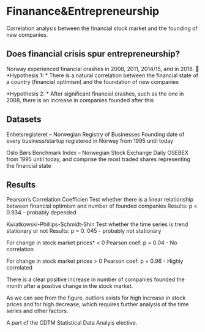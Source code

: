 # Finanance&Entrepreneurship
Correlation analysis between the financial stock market and the founding of new companies. 

## Does financial crisis spur entrepreneurship?
Norway experienced financial crashes in 2008, 2011, 2014/15, and in 2018. 
*Hypothesis 1: *
There is a natural correlation between the financial state of a country (financial optimism) and the foundation of new companies

*Hypothesis 2: *
After significant financial crashes, such as the one in 2008, there is an increase in companies founded after this

## Datasets
Enhetsregisteret – Norwegian Registry of Businesses
Founding date of every business/startup registered in Norway from 1995 until today

Oslo Børs Benchmark Index – Norwegian Stock Exchange
Daily OSEBEX from 1995 until today, and comprise the most traded shares representing the financial state

## Results
Pearson’s Correlation Coefficien
Test whether there is a linear relationship between financial optimism and number of founded companies 
Results: p = 0.934 - probably depended

Kwiatkowski-Phillips-Schmidt-Shin
Test whether the time series is trend stationary or not
Results:  p = 0. 045 - probably not stationary

For change in stock market prices* < 0
Pearson coef: p = 0.04 - No correlation 

For change in stock market prices > 0
Pearson coef: p = 0.96 - Highly correlated

There is a clear positive increase in number of companies founded the month after  a positive change in the stock market.

As we can see from the figure, outliers exists for high increase in stock prices and for high decrease, which requires further analysis of the time series and other factors.


A part of the CDTM Statistical Data Analyis elective.
